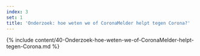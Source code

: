 ```yaml
---
index: 3
set: 1
title: 'Onderzoek: hoe weten we of CoronaMelder helpt tegen Corona?'
---
```

{% include content/40-Onderzoek-hoe-weten-we-of-CoronaMelder-helpt-tegen-Corona.md %}
 